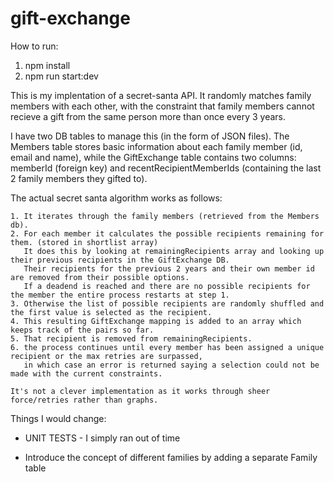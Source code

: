 # gift-exchange
How to run:
1. npm install
2. npm run start:dev

This is my implentation of a secret-santa API. It randomly matches family members with each other, with the constraint that family members cannot recieve a gift from the same person more than once every 3 years.

I have two DB tables to manage this (in the form of JSON files). The Members table stores basic information about each family member (id, email and name), while the GiftExchange table contains two columns: memberId (foreign key) and recentRecipientMemberIds (containing the last 2 family members they gifted to). 

The actual secret santa algorithm works as follows:

    1. It iterates through the family members (retrieved from the Members db).
    2. For each member it calculates the possible recipients remaining for them. (stored in shortlist array)
       It does this by looking at remainingRecipients array and looking up their previous recipients in the GiftExchange DB.
       Their recipients for the previous 2 years and their own member id are removed from their possible options.
       If a deadend is reached and there are no possible recipients for the member the entire process restarts at step 1.
    3. Otherwise the list of possible recipients are randomly shuffled and the first value is selected as the recipient.
    4. This resulting GiftExchange mapping is added to an array which keeps track of the pairs so far.
    5. That recipient is removed from remainingRecipients.
    6. the process continues until every member has been assigned a unique recipient or the max retries are surpassed,
       in which case an error is returned saying a selection could not be made with the current constraints.

    It's not a clever implementation as it works through sheer force/retries rather than graphs.

Things I would change:

- UNIT TESTS - I simply ran out of time

- Introduce the concept of different families by adding a separate Family table
